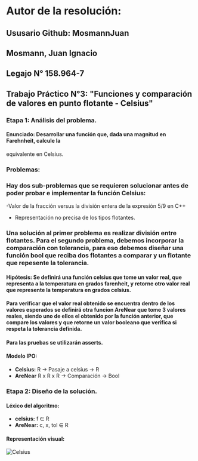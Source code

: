 # **Autor de la resolución:** 

## **Ususario Github:** MosmannJuan

## Mosmann, Juan Ignacio

## **Legajo N°** 158.964-7

## **Trabajo Práctico N°3:** "Funciones y comparación de valores en punto flotante - Celsius"
  
### **Etapa 1: Análisis del problema.**

#### **Enunciado:** Desarrollar una función que, dada una magnitud en Farehnheit, calcule la
equivalente en Celsius. 

### Problemas: 
### Hay dos sub-problemas que se requieren solucionar antes de poder probar e implementar la función Celsius:
-Valor de la fracción versus la división entera de la expresión 5/9 en C++
- Representación no precisa de los tipos flotantes.

### Una solución al primer problema es realizar división entre flotantes. Para el segundo problema, debemos incorporar la comparación con tolerancia, para eso debemos diseñar una función bool que reciba dos flotantes a comparar y un flotante que repesente la tolerancia.

#### Hipótesis: Se definirá una función **celsius** que tome un valor real, que representa a la temperatura en grados farenheit, y retorne otro valor real que represente la temperatura en grados celsius. 
#### Para verificar que el valor real obtenido se encuentra dentro de los valores esperados se definirá otra funcion **AreNear** que tome 3 valores reales, siendo uno de ellos el obtenido por la función anterior, que compare los valores y que retorne un valor booleano que verifica si respeta la tolerancia definida.
#### Para las pruebas se utilizarán asserts.

#### Modelo IPO:
- **Celsius:** R → Pasaje a celsius → R
- **AreNear** R x R x R → Comparación → Bool

### **Etapa 2: Diseño de la solución.**

#### Léxico del algoritmo: 
- **celsius:** f ∈ R
- **AreNear:** c, x, tol ∈ R

#### Representación visual:

<p align = "center">
  
![Celsius](https://user-images.githubusercontent.com/63465251/83701544-54ab6f00-a5e0-11ea-91f4-3090d7d0a749.jpg)

</p>

